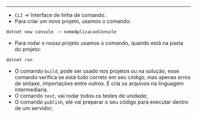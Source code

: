 ___
- `CLI` -> Interface de linha de comando.
- Para criar um novo projeto, usamos o comando:
```sh
dotnet new console -n nomeAplicacaoConsole
```
- Para rodar o nosso projeto usamos o comando, quando está na pasta do projeto:
```sh
dotnet run
```
- O comando `build`, pode ser usado nos projetos ou na solução, esse comando verifica se está tudo correto em seu código, mas apenas erros de sintaxe, importações entre outros. E cria os arquivos na linguagem intermediaria.
- O comando `test`, vai rodar todos os testes de unidade;
- O comando `publish`, ele vai preparar o seu código para executar dentro de um servidor;
